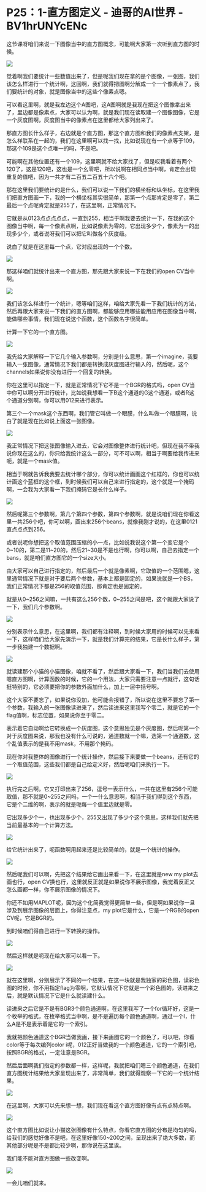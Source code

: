 # P25：1-直方图定义 - 迪哥的AI世界 - BV1hrUNYcENc

这节课呀咱们来说一下图像当中的直方图概念，可能啊大家第一次听到直方图的时候。

![](img/3f88dc472902567328f0043ae0f39ab1_1.png)

觉着啊我们要统计一些数值出来了，但是呢我们现在拿的是个图像，一张图，我们该怎么样进行一个统计啊，这回啊，我们就得把图啊分解成一个一个像素点了，我们要统计的对象，就是图像当中的这些个像素点嗯。

可以看这里啊，就是我左边这个A图吧，这A图啊就是我现在把这个图像拿出来了，里边都是像素点，大家可以认为啊，就是我们现在读取建一个图像图像，它是一个灰度图啊，灰度图当中的像素点在这里都给大家列出来了。

那直方图长什么样子，右边就是个直方图，那这个直方图和我们的像素点支架，是怎么样联系在一起的，我们在这里啊可以找一找，比如说现在有一个点等于109，那这个109是这个点唯一的吗，不是吧。

可能啊在其他位置还有一个109，这里啊就不给大家找了，但是哎我看着有两个120了，这是120吧，这也是一个幺零吧，所以说啊在相同点当中啊，肯定会出现重复的值吧，因为一共才有二百五二百五十六个吧。

那在这里我们要统计的是什么，我们可以说一下我们的横坐标和纵坐标，在这里我们把直方图画一下，我的一个横坐标其实很简单，那第一个点那肯定是零了，第二最后一个点呢肯定就是255了，在这里啊，正常情况下。

它就是从0123点点点点点，一直到255，相当于啊我要去统计一下，在我的这个图像当中啊，每一个像素点啊，比如说像素为零的，它出现多少个，像素为一的出现多少个，或者说呀我们可以把它叫做各个灰度级。

说白了就是在这里每一个点，它对应出现的一个个数。

![](img/3f88dc472902567328f0043ae0f39ab1_3.png)

那这样咱们就统计出来一个直方图，那先跟大家来说一下在我们的open CV当中啊。

![](img/3f88dc472902567328f0043ae0f39ab1_5.png)

我们该怎么样进行一个统计，嗯等咱们这样，咱给大家先看一下我们统计的方法，然后再跟大家来说一下我们的直方图啊，都能够应用哪些能用应用在图像当中啊，能做哪些事情，我们现在说这个函数，这个函数名字很简单。

计算一下它的一个直方图。

![](img/3f88dc472902567328f0043ae0f39ab1_7.png)

我先给大家解释一下它几个输入参数啊，分别是什么意思，第一个imagine，我要输入一张图像，通常情况下我们都是转换成灰度图进行输入的，然后呢，这个channels如果说你没有进行一个回复的转换。

你在这里可以指定一下，就是正常情况下它不是一个BGR的格式吗，open CV当中你可以啊分开进行统计，比如说我想看一下B这个通道的G这个通道，或者R这个通道分别啊，你可以用012来进行表示。

第三个一个mask这个东西啊，我们管它叫做一个眼膜，什么叫做一个眼膜啊，说白了就是现在比如说上面这一张图像。



![](img/3f88dc472902567328f0043ae0f39ab1_9.png)

我正常情况下把这张图像输入进去，它会对图像整体进行统计吧，但现在我不带我说你现在这么的，你只给我统计这么一部分，可不可以啊，相当于啊要给我传进来呃，就是一个mask值。

相当于啊就告诉我我要去统计哪个部分，你可以统计画画这个红框的，你也可以统计画这个蓝框的这个框，到时候我们可以自己来进行指定的，这个就是一个掩码啊，一会我为大家看一下我们掩码它是长什么样子。



![](img/3f88dc472902567328f0043ae0f39ab1_11.png)

然后呢第三个参数啊，第几个第四个参数，第四个参数啊，就是说咱们现在你看这里一共256个吧，你可以啊，画出来256个beans，就像我刚才说的，在这里0121直点点点到256。

或者说呢你想把这个取值范围压缩的小一点，比如说我说这个第一个变它是个0~10的，第二是11~20的，然后21~30是不是也行啊，你可以啊，自己去指定一个bans，就是咱们直方图它的一个size大小。

由大家可以自己进行指定的，然后最后一个就是像素啊，它取值的一个范围嗯，这里通常情况下就是对于要后两个参数，基本上都是固定的，如果说就是一个BS，我们正常情况下都是256的取值范围，那肯定也是固定的。

就是从0~256之间嘛，一共有这么256个数，0~255之间是吧，这个就跟大家说了一下，我们几个参数啊。



![](img/3f88dc472902567328f0043ae0f39ab1_13.png)

分别表示什么意思，在这里啊，我们都有注释啊，到时候大家用的时候可以先来看一下，这样咱们给大家先演示一下，就是我们计算完的结果，它是长什么样子，第一步我独建一个数据啊。



![](img/3f88dc472902567328f0043ae0f39ab1_15.png)

就读建那个小猫的小猫图像，咱就不看了，然后跟大家看一下，我们当我们去使用嗯直方图啊，计算函数的时候，它的一个用法，大家只需要注意一点就行，这句话挺特别的，它必须要把你的参数外面加什么，加上一层中括号啊。

这个大家不要忘了，如果说你没加，他可能会报错了，所以说在这里不要忘了第一个参数，我输入的一张图像读进来了，然后读进来这里我写个零二，就是它的一个flag值啊，标志位置，如果说你至于零二。

表示着它自动啊给它转换成一个灰度图，这个意思独见是个灰度图，然后呢第一个对于灰度图来说，那我也没有什么可说的，通道数就一个嘛，选第一个通道数，这个乱值表示的是我不用mask，不用那个掩码。

现在你对我整体的图像进行一个统计操作，然后接下来要做一个beans，还有它的一个取值范围，这些我们都是自己给定义好，然后呢咱们来执行一下。



![](img/3f88dc472902567328f0043ae0f39ab1_17.png)

执行完之后啊，它又打印出来了256，逗号一表示什么，一共在这里有256个可能取值，那不就是0~255之间吗，一个一什么意思啊，相当于我们得到这个东西，它是个二维的啊，表示的就是呃每一个值里边就是零。

它出现多少个一，也出现多少个，255又出现了多少个这个意思，这样我们就先把当前最基本的一个计算方法。

![](img/3f88dc472902567328f0043ae0f39ab1_19.png)

给它统计出来了，呃函数啊用起来还是比较简单的，就是一个统计的操作。

![](img/3f88dc472902567328f0043ae0f39ab1_21.png)

然后呢我们可以啊，先把这个结果给它画出来看一下，在这里就是new my plot去画也行，open CV换也行，这里就反正就是如果说你不展示图像，我觉着反正又怎么画都一样，你不展示图像的情况下。

你还不如用MAPLOT呢，因为这个化简我觉得更简单一些，但是啊如果说你一旦涉及到展示图像的层面上，你得注意点，my plot它是什么，它是一个RGB的open CV呢，它是BGR的。

到时候咱们得自己进行一下转换的操作。

![](img/3f88dc472902567328f0043ae0f39ab1_23.png)

然后这样就是呃现在给大家可以看一下。

![](img/3f88dc472902567328f0043ae0f39ab1_25.png)

就在这里啊，分别展示了不同的一个结果，在这一块就是我独家的彩色图，读彩色图的时候，你不用指定flag为零啊，它默认情况下它就是一个彩色图的，读进来之后，就是默认情况下它是什么就读建什么。

读进来之后它是不是有BGR3个颜色通道啊，在这里我写了一个for循环好，这是一个枚举的格式，在枚举格式当中啊，是不是遍历每个颜色通道啊，通过一个I，什么A是不是表示着是它的一个索引。

我就把颜色通道这个BGR当做我画，接下来画图它的一个颜色了，可以吧，你看color等于每次编列color i呢，012正好当做我的一个颜色通道，它的一个索引吧，按照BGR的格式，一定注意是BGR。

然后后面啊我们指定的参数都一样，这样呢，我就把咱们嗯三个颜色通道，在我们直方图统计结果给大家呈现出来了，非常简单，我们就得观察一下它的一个统计结果。



![](img/3f88dc472902567328f0043ae0f39ab1_27.png)

在这里啊，大家可以先来想一想，我们现在看这个直方图好像有点有点特点啊。

![](img/3f88dc472902567328f0043ae0f39ab1_29.png)

这个直方图比如说让小猫这张图像有什么特点，你看它直方图的分布是均匀的吗，给我们的感觉好像不是吧，在这里好像150~200之间，呈现出来了绝大多数，而其他部分呢是不是都比较少啊，那你说在这里诶。

我们能不能对直方图做一些改变啊。

![](img/3f88dc472902567328f0043ae0f39ab1_31.png)

一会儿咱们就来。